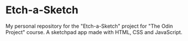 # Etch-a-Sketch
My personal repository for the "Etch-a-Sketch" project for "The Odin Project" course. 
A sketchpad app made with HTML, CSS and JavaScript.